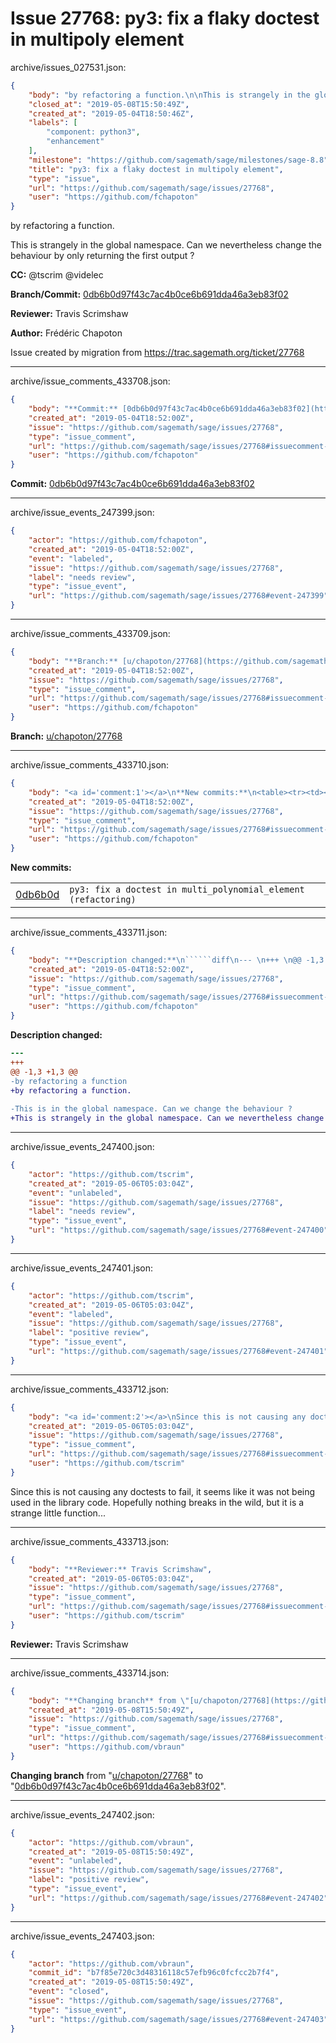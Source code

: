 # Issue 27768: py3: fix a flaky doctest in multipoly element

archive/issues_027531.json:
```json
{
    "body": "by refactoring a function.\n\nThis is strangely in the global namespace. Can we nevertheless change the behaviour by only returning the first output ?\n\n**CC:**  @tscrim @videlec\n\n**Branch/Commit:** [0db6b0d97f43c7ac4b0ce6b691dda46a3eb83f02](https://github.com/sagemath/sagetrac-mirror/commit/0db6b0d97f43c7ac4b0ce6b691dda46a3eb83f02)\n\n**Reviewer:** Travis Scrimshaw\n\n**Author:** Fr\u00e9d\u00e9ric Chapoton\n\nIssue created by migration from https://trac.sagemath.org/ticket/27768\n\n",
    "closed_at": "2019-05-08T15:50:49Z",
    "created_at": "2019-05-04T18:50:46Z",
    "labels": [
        "component: python3",
        "enhancement"
    ],
    "milestone": "https://github.com/sagemath/sage/milestones/sage-8.8",
    "title": "py3: fix a flaky doctest in multipoly element",
    "type": "issue",
    "url": "https://github.com/sagemath/sage/issues/27768",
    "user": "https://github.com/fchapoton"
}
```
by refactoring a function.

This is strangely in the global namespace. Can we nevertheless change the behaviour by only returning the first output ?

**CC:**  @tscrim @videlec

**Branch/Commit:** [0db6b0d97f43c7ac4b0ce6b691dda46a3eb83f02](https://github.com/sagemath/sagetrac-mirror/commit/0db6b0d97f43c7ac4b0ce6b691dda46a3eb83f02)

**Reviewer:** Travis Scrimshaw

**Author:** Frédéric Chapoton

Issue created by migration from https://trac.sagemath.org/ticket/27768





---

archive/issue_comments_433708.json:
```json
{
    "body": "**Commit:** [0db6b0d97f43c7ac4b0ce6b691dda46a3eb83f02](https://github.com/sagemath/sagetrac-mirror/commit/0db6b0d97f43c7ac4b0ce6b691dda46a3eb83f02)",
    "created_at": "2019-05-04T18:52:00Z",
    "issue": "https://github.com/sagemath/sage/issues/27768",
    "type": "issue_comment",
    "url": "https://github.com/sagemath/sage/issues/27768#issuecomment-433708",
    "user": "https://github.com/fchapoton"
}
```

**Commit:** [0db6b0d97f43c7ac4b0ce6b691dda46a3eb83f02](https://github.com/sagemath/sagetrac-mirror/commit/0db6b0d97f43c7ac4b0ce6b691dda46a3eb83f02)



---

archive/issue_events_247399.json:
```json
{
    "actor": "https://github.com/fchapoton",
    "created_at": "2019-05-04T18:52:00Z",
    "event": "labeled",
    "issue": "https://github.com/sagemath/sage/issues/27768",
    "label": "needs review",
    "type": "issue_event",
    "url": "https://github.com/sagemath/sage/issues/27768#event-247399"
}
```



---

archive/issue_comments_433709.json:
```json
{
    "body": "**Branch:** [u/chapoton/27768](https://github.com/sagemath/sagetrac-mirror/tree/u/chapoton/27768)",
    "created_at": "2019-05-04T18:52:00Z",
    "issue": "https://github.com/sagemath/sage/issues/27768",
    "type": "issue_comment",
    "url": "https://github.com/sagemath/sage/issues/27768#issuecomment-433709",
    "user": "https://github.com/fchapoton"
}
```

**Branch:** [u/chapoton/27768](https://github.com/sagemath/sagetrac-mirror/tree/u/chapoton/27768)



---

archive/issue_comments_433710.json:
```json
{
    "body": "<a id='comment:1'></a>\n**New commits:**\n<table><tr><td><a href=\"https://github.com/sagemath/sagetrac-mirror/commit/0db6b0d97f43c7ac4b0ce6b691dda46a3eb83f02\">0db6b0d</a></td><td><code>py3: fix a doctest in multi_polynomial_element (refactoring)</code></td></tr></table>\n",
    "created_at": "2019-05-04T18:52:00Z",
    "issue": "https://github.com/sagemath/sage/issues/27768",
    "type": "issue_comment",
    "url": "https://github.com/sagemath/sage/issues/27768#issuecomment-433710",
    "user": "https://github.com/fchapoton"
}
```

<a id='comment:1'></a>
**New commits:**
<table><tr><td><a href="https://github.com/sagemath/sagetrac-mirror/commit/0db6b0d97f43c7ac4b0ce6b691dda46a3eb83f02">0db6b0d</a></td><td><code>py3: fix a doctest in multi_polynomial_element (refactoring)</code></td></tr></table>




---

archive/issue_comments_433711.json:
```json
{
    "body": "**Description changed:**\n``````diff\n--- \n+++ \n@@ -1,3 +1,3 @@\n-by refactoring a function\n+by refactoring a function.\n \n-This is in the global namespace. Can we change the behaviour ?\n+This is strangely in the global namespace. Can we nevertheless change the behaviour by only returning the first output ?\n``````\n",
    "created_at": "2019-05-04T18:52:00Z",
    "issue": "https://github.com/sagemath/sage/issues/27768",
    "type": "issue_comment",
    "url": "https://github.com/sagemath/sage/issues/27768#issuecomment-433711",
    "user": "https://github.com/fchapoton"
}
```

**Description changed:**
``````diff
--- 
+++ 
@@ -1,3 +1,3 @@
-by refactoring a function
+by refactoring a function.
 
-This is in the global namespace. Can we change the behaviour ?
+This is strangely in the global namespace. Can we nevertheless change the behaviour by only returning the first output ?
``````




---

archive/issue_events_247400.json:
```json
{
    "actor": "https://github.com/tscrim",
    "created_at": "2019-05-06T05:03:04Z",
    "event": "unlabeled",
    "issue": "https://github.com/sagemath/sage/issues/27768",
    "label": "needs review",
    "type": "issue_event",
    "url": "https://github.com/sagemath/sage/issues/27768#event-247400"
}
```



---

archive/issue_events_247401.json:
```json
{
    "actor": "https://github.com/tscrim",
    "created_at": "2019-05-06T05:03:04Z",
    "event": "labeled",
    "issue": "https://github.com/sagemath/sage/issues/27768",
    "label": "positive review",
    "type": "issue_event",
    "url": "https://github.com/sagemath/sage/issues/27768#event-247401"
}
```



---

archive/issue_comments_433712.json:
```json
{
    "body": "<a id='comment:2'></a>\nSince this is not causing any doctests to fail, it seems like it was not being used in the library code. Hopefully nothing breaks in the wild, but it is a strange little function...",
    "created_at": "2019-05-06T05:03:04Z",
    "issue": "https://github.com/sagemath/sage/issues/27768",
    "type": "issue_comment",
    "url": "https://github.com/sagemath/sage/issues/27768#issuecomment-433712",
    "user": "https://github.com/tscrim"
}
```

<a id='comment:2'></a>
Since this is not causing any doctests to fail, it seems like it was not being used in the library code. Hopefully nothing breaks in the wild, but it is a strange little function...



---

archive/issue_comments_433713.json:
```json
{
    "body": "**Reviewer:** Travis Scrimshaw",
    "created_at": "2019-05-06T05:03:04Z",
    "issue": "https://github.com/sagemath/sage/issues/27768",
    "type": "issue_comment",
    "url": "https://github.com/sagemath/sage/issues/27768#issuecomment-433713",
    "user": "https://github.com/tscrim"
}
```

**Reviewer:** Travis Scrimshaw



---

archive/issue_comments_433714.json:
```json
{
    "body": "**Changing branch** from \"[u/chapoton/27768](https://github.com/sagemath/sagetrac-mirror/tree/u/chapoton/27768)\" to \"[0db6b0d97f43c7ac4b0ce6b691dda46a3eb83f02](https://github.com/sagemath/sagetrac-mirror/commit/0db6b0d97f43c7ac4b0ce6b691dda46a3eb83f02)\".",
    "created_at": "2019-05-08T15:50:49Z",
    "issue": "https://github.com/sagemath/sage/issues/27768",
    "type": "issue_comment",
    "url": "https://github.com/sagemath/sage/issues/27768#issuecomment-433714",
    "user": "https://github.com/vbraun"
}
```

**Changing branch** from "[u/chapoton/27768](https://github.com/sagemath/sagetrac-mirror/tree/u/chapoton/27768)" to "[0db6b0d97f43c7ac4b0ce6b691dda46a3eb83f02](https://github.com/sagemath/sagetrac-mirror/commit/0db6b0d97f43c7ac4b0ce6b691dda46a3eb83f02)".



---

archive/issue_events_247402.json:
```json
{
    "actor": "https://github.com/vbraun",
    "created_at": "2019-05-08T15:50:49Z",
    "event": "unlabeled",
    "issue": "https://github.com/sagemath/sage/issues/27768",
    "label": "positive review",
    "type": "issue_event",
    "url": "https://github.com/sagemath/sage/issues/27768#event-247402"
}
```



---

archive/issue_events_247403.json:
```json
{
    "actor": "https://github.com/vbraun",
    "commit_id": "b7f85e720c3d48316118c57efb96c0fcfcc2b7f4",
    "created_at": "2019-05-08T15:50:49Z",
    "event": "closed",
    "issue": "https://github.com/sagemath/sage/issues/27768",
    "type": "issue_event",
    "url": "https://github.com/sagemath/sage/issues/27768#event-247403"
}
```
